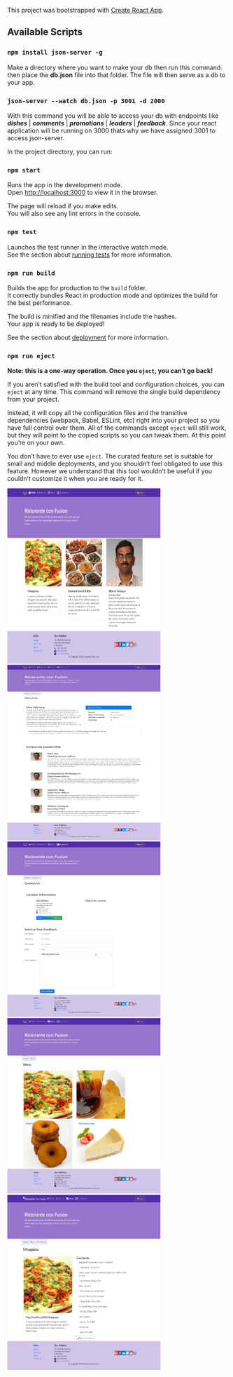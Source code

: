 This project was bootstrapped with [Create React App](https://github.com/facebook/create-react-app).

## Available Scripts

### `npm install json-server -g`
Make a directory where you want to make your db then run this command. then place the **db.json** file into that folder. The file will then serve as a db to your app.

### `json-server --watch db.json -p 3001 -d 2000`
With this command you will be able to access your db with endpoints like ***dishes*** | ***comments*** | ***promotions*** | ***leaders*** | ***feedback***. Since your react application will be running on 3000 thats why we have assigned 3001 to access json-server.

In the project directory, you can run:

### `npm start`

Runs the app in the development mode.<br />
Open [http://localhost:3000](http://localhost:3000) to view it in the browser.

The page will reload if you make edits.<br />
You will also see any lint errors in the console.

### `npm test`

Launches the test runner in the interactive watch mode.<br />
See the section about [running tests](https://facebook.github.io/create-react-app/docs/running-tests) for more information.

### `npm run build`

Builds the app for production to the `build` folder.<br />
It correctly bundles React in production mode and optimizes the build for the best performance.

The build is minified and the filenames include the hashes.<br />
Your app is ready to be deployed!

See the section about [deployment](https://facebook.github.io/create-react-app/docs/deployment) for more information.

### `npm run eject`

**Note: this is a one-way operation. Once you `eject`, you can’t go back!**

If you aren’t satisfied with the build tool and configuration choices, you can `eject` at any time. This command will remove the single build dependency from your project.

Instead, it will copy all the configuration files and the transitive dependencies (webpack, Babel, ESLint, etc) right into your project so you have full control over them. All of the commands except `eject` will still work, but they will point to the copied scripts so you can tweak them. At this point you’re on your own.

You don’t have to ever use `eject`. The curated feature set is suitable for small and middle deployments, and you shouldn’t feel obligated to use this feature. However we understand that this tool wouldn’t be useful if you couldn’t customize it when you are ready for it.
<p>
<img src="https://github.com/aparsh/Restraunt-React/blob/master/ui-images/home.png?raw=true" width="350" height="400" title="hover text">
<img src="https://github.com/aparsh/Restraunt-React/blob/master/ui-images/about.png?raw=true" width="350" height="400" title="hover text">
<img src="https://github.com/aparsh/Restraunt-React/blob/master/ui-images/contactus.png?raw=true" width="350" height="400" title="hover text">
<img src="https://github.com/aparsh/Restraunt-React/blob/master/ui-images/menu.png?raw=true" width="350" height="400" title="hover text">
<img src="https://github.com/aparsh/Restraunt-React/blob/master/ui-images/dishDetail.png?raw=true" width="350" height="400" title="hover text">
<img src="https://github.com/aparsh/Restraunt-React/blob/master/ui-images/login_modal.png?raw=true" width="350" height="400" title="hover text>
</p>                                                                                                                                    
                                                                                                                                    


